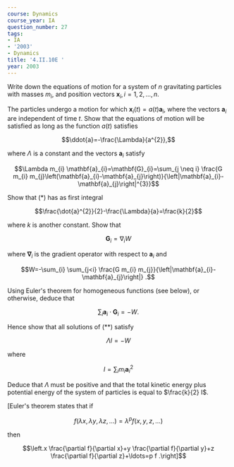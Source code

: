 ```yaml
---
course: Dynamics
course_year: IA
question_number: 27
tags:
- IA
- '2003'
- Dynamics
title: '4.II.10E '
year: 2003
---
```



Write down the equations of motion for a system of $n$ gravitating particles with masses $m_{i}$, and position vectors $\mathbf{x}_{i}, i=1,2, \ldots, n$.

The particles undergo a motion for which $\mathbf{x}_{i}(t)=a(t) \mathbf{a}_{i}$, where the vectors $\mathbf{a}_{i}$ are independent of time $t$. Show that the equations of motion will be satisfied as long as the function $a(t)$ satisfies

$$\ddot{a}=-\frac{\Lambda}{a^{2}},$$

where $\Lambda$ is a constant and the vectors $\mathbf{a}_{i}$ satisfy

$$\Lambda m_{i} \mathbf{a}_{i}=\mathbf{G}_{i}=\sum_{j \neq i} \frac{G m_{i} m_{j}\left(\mathbf{a}_{i}-\mathbf{a}_{j}\right)}{\left|\mathbf{a}_{i}-\mathbf{a}_{j}\right|^{3}}$$

Show that $(*)$ has as first integral

$$\frac{\dot{a}^{2}}{2}-\frac{\Lambda}{a}=\frac{k}{2}$$

where $k$ is another constant. Show that

$$\mathbf{G}_{i}=\nabla_{i} W$$

where $\boldsymbol{\nabla}_{i}$ is the gradient operator with respect to $\mathbf{a}_{i}$ and

$$W=-\sum_{i} \sum_{j<i} \frac{G m_{i} m_{j}}{\left|\mathbf{a}_{i}-\mathbf{a}_{j}\right|} .$$

Using Euler's theorem for homogeneous functions (see below), or otherwise, deduce that

$$\sum_{i} \mathbf{a}_{i} \cdot \mathbf{G}_{i}=-W .$$

Hence show that all solutions of $(* *)$ satisfy

$$\Lambda I=-W$$

where

$$I=\sum_{i} m_{i} \mathbf{a}_{i}^{2}$$

Deduce that $\Lambda$ must be positive and that the total kinetic energy plus potential energy of the system of particles is equal to $\frac{k}{2} I$.

[Euler's theorem states that if

$$f(\lambda x, \lambda y, \lambda z, \ldots)=\lambda^{p} f(x, y, z, \ldots)$$

then

$$\left.x \frac{\partial f}{\partial x}+y \frac{\partial f}{\partial y}+z \frac{\partial f}{\partial z}+\ldots=p f .\right]$$